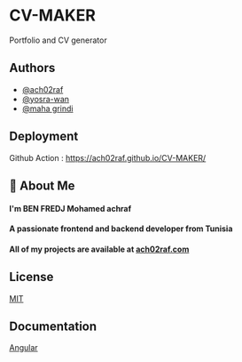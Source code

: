
# CV-MAKER

Portfolio and CV generator



## Authors

- [@ach02raf](https://github.com/ach02raf/)
- [@yosra-wan](https://github.com/yosra-wan/)
- [@maha grindi](https://github.com/mahagrindi/)


## Deployment

Github Action : https://ach02raf.github.io/CV-MAKER/


## 🚀 About Me
#### I'm BEN FREDJ Mohamed achraf
#### A passionate frontend and backend developer from Tunisia
#### All of my projects are available at [ach02raf.com](https://ach02raf.com/)


## License

[MIT](https://choosealicense.com/licenses/mit/)


## Documentation

[Angular](https://angular.io/guide/what-is-angular)


